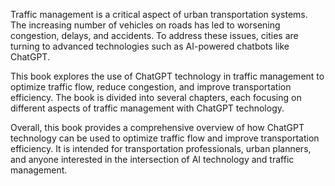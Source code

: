 
Traffic management is a critical aspect of urban transportation systems. The increasing number of vehicles on roads has led to worsening congestion, delays, and accidents. To address these issues, cities are turning to advanced technologies such as AI-powered chatbots like ChatGPT.

This book explores the use of ChatGPT technology in traffic management to optimize traffic flow, reduce congestion, and improve transportation efficiency. The book is divided into several chapters, each focusing on different aspects of traffic management with ChatGPT technology.

Overall, this book provides a comprehensive overview of how ChatGPT technology can be used to optimize traffic flow and improve transportation efficiency. It is intended for transportation professionals, urban planners, and anyone interested in the intersection of AI technology and traffic management.
